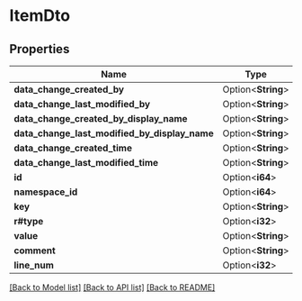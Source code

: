 # ItemDto

## Properties

Name | Type | Description | Notes
------------ | ------------- | ------------- | -------------
**data_change_created_by** | Option<**String**> |  | [optional]
**data_change_last_modified_by** | Option<**String**> |  | [optional]
**data_change_created_by_display_name** | Option<**String**> |  | [optional]
**data_change_last_modified_by_display_name** | Option<**String**> |  | [optional]
**data_change_created_time** | Option<**String**> |  | [optional]
**data_change_last_modified_time** | Option<**String**> |  | [optional]
**id** | Option<**i64**> |  | [optional]
**namespace_id** | Option<**i64**> |  | [optional]
**key** | Option<**String**> |  | [optional]
**r#type** | Option<**i32**> |  | [optional]
**value** | Option<**String**> |  | [optional]
**comment** | Option<**String**> |  | [optional]
**line_num** | Option<**i32**> |  | [optional]

[[Back to Model list]](../README.md#documentation-for-models) [[Back to API list]](../README.md#documentation-for-api-endpoints) [[Back to README]](../README.md)


